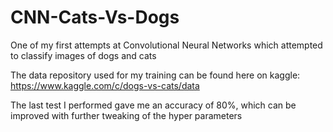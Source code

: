 # CNN-Cats-Vs-Dogs
One of my first attempts at Convolutional Neural Networks which attempted to classify images of dogs and cats

The data repository used for my training can be found here on kaggle: https://www.kaggle.com/c/dogs-vs-cats/data

The last test I performed gave me an accuracy of 80%, which can be improved with further tweaking of the hyper parameters
